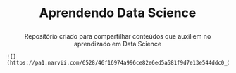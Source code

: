 # <p align="center">Aprendendo Data Science </p>


<p align="center">
    Repositório criado para compartilhar conteúdos que auxiliem no aprendizado em Data Science
</p> 

    ![](https://pa1.narvii.com/6528/46f16974a996ce82e6ed5a581f9d7e13e544ddc0_00.gifstyle=centerme)
